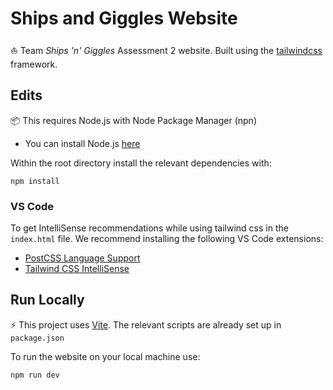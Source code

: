 # Ships and Giggles Website

⛵ Team _Ships 'n' Giggles_ Assessment 2 website. Built using the [tailwindcss](https://tailwindcss.com/) framework.

## Edits

📦 This requires Node.js with Node Package Manager (npn)

- You can install Node.js [here](https://nodejs.org/en/download/)

Within the root directory install the relevant dependencies with:

```
npm install
```

### VS Code

To get IntelliSense recommendations while using tailwind css in the `index.html` file.
We recommend installing the following VS Code extensions:

- [PostCSS Language Support](https://marketplace.visualstudio.com/items?itemName=csstools.postcss)
- [Tailwind CSS IntelliSense](https://marketplace.visualstudio.com/items?itemName=bradlc.vscode-tailwindcss)

## Run Locally

⚡️ This project uses [Vite](https://vitejs.dev/). The relevant scripts are already set up in `package.json`

To run the website on your local machine use:

```
npm run dev
```
